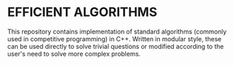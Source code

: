 # EFFICIENT ALGORITHMS
This repository contains implementation of standard algorithms (commonly used in competitive programming) in C++.
Written in modular style, these can be used directly to solve trivial questions or modified according to the user's need to solve more complex problems.
